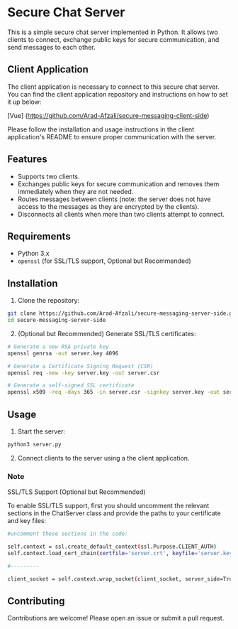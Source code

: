 # Secure Chat Server

This is a simple secure chat server implemented in Python. It allows two clients to connect, exchange public keys for secure communication, and send messages to each other. 

## Client Application

The client application is necessary to connect to this secure chat server. You can find the client application repository and instructions on how to set it up below:

[Vue] (https://github.com/Arad-Afzali/secure-messaging-client-side)

Please follow the installation and usage instructions in the client application's README to ensure proper communication with the server.


## Features

- Supports two clients.
- Exchanges public keys for secure communication and removes them immediately when they are not needed.
- Routes messages between clients (note: the server does not have access to the messages as they are encrypted by the clients).
- Disconnects all clients when more than two clients attempt to connect.

## Requirements

- Python 3.x
- `openssl` (for SSL/TLS support, Optional but Recommended)

## Installation

1. Clone the repository:

```bash
git clone https://github.com/Arad-Afzali/secure-messaging-server-side.git
cd secure-messaging-server-side
```

2. (Optional but Recommended) Generate SSL/TLS certificates:

```bash
# Generate a new RSA private key
openssl genrsa -out server.key 4096

# Generate a Certificate Signing Request (CSR)
openssl req -new -key server.key -out server.csr

# Generate a self-signed SSL certificate
openssl x509 -req -days 365 -in server.csr -signkey server.key -out server.crt
```

## Usage

1. Start the server:

```bash
python3 server.py
```

2. Connect clients to the server using a the client application.

### Note
SSL/TLS Support (Optional but Recommended)

To enable SSL/TLS support, first you should uncomment the relevant sections in the ChatServer class and provide the paths to your certificate and key files:

```bash
#uncomment these sections in the code:

self.context = ssl.create_default_context(ssl.Purpose.CLIENT_AUTH)
self.context.load_cert_chain(certfile='server.crt', keyfile='server.key')

#---------

client_socket = self.context.wrap_socket(client_socket, server_side=True)

```
## Contributing

Contributions are welcome! Please open an issue or submit a pull request.




